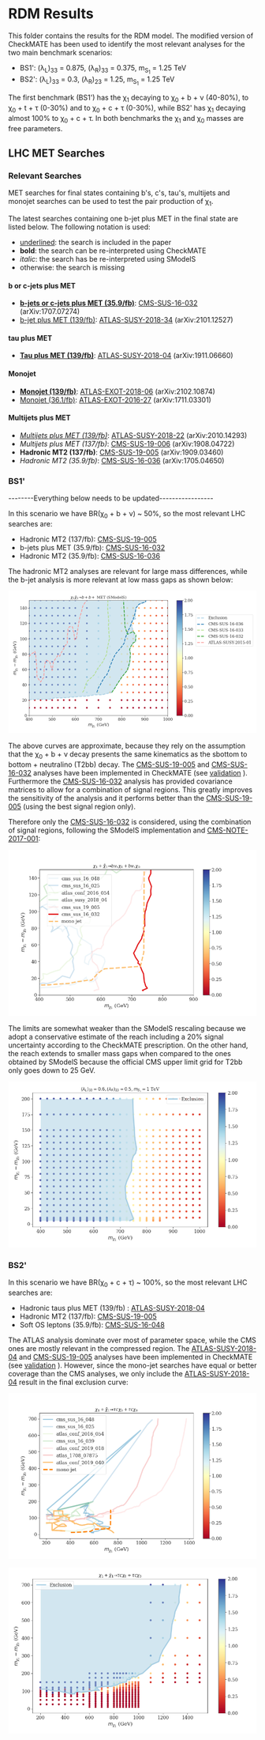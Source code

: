 # RDM Results

This folder contains the results for the RDM model. The modified version of CheckMATE has been used to identify the most relevant analyses
for the two main benchmark scenarios:

 * BS1': (&lambda;<sub>L</sub>)<sub>33</sub> = 0.875, (&lambda;<sub>R</sub>)<sub>33</sub> = 0.375, m<sub>S<sub>1</sub></sub> = 1.25 TeV
 * BS2': (&lambda;<sub>L</sub>)<sub>33</sub> = 0.3, (&lambda;<sub>R</sub>)<sub>23</sub> = 1.25, m<sub>S<sub>1</sub></sub> = 1.25 TeV

 The first benchmark (BS1') has the &chi;<sub>1</sub> decaying to &chi;<sub>0</sub> + b  + &nu; (40-80%), to &chi;<sub>0</sub> + t  + &tau; (0-30%) and to &chi;<sub>0</sub> + c  + &tau; (0-30%), while BS2' has &chi;<sub>1</sub> decaying almost 100% to &chi;<sub>0</sub> + c + &tau;.
In both benchmarks the &chi;<sub>1</sub> and &chi;<sub>0</sub> masses are free parameters.


## LHC MET Searches ##

### Relevant Searches ###

MET searches for final states containing b's, c's, tau's, multijets and monojet searches can be used to test the pair production of &chi;<sub>1</sub>.

The latest searches containing one b-jet plus MET in the final state are listed below. The following notation is used:

 * <ins>underlined</ins>: the search is included in the paper
 * **bold**: the search can be re-interpreted using CheckMATE
 * *italic*: the search has be re-interpreted using SModelS
 * otherwise: the search is missing

#### b or c-jets plus MET ####

  * <ins>**b-jets or c-jets plus MET (35.9/fb)**</ins>: [CMS-SUS-16-032](http://cms-results.web.cern.ch/cms-results/public-results/publications/SUS-16-032/) (arXiv:1707.07274)
  * <ins>b-jet plus MET (139/fb)</ins>: [ATLAS-SUSY-2018-34](https://atlas.web.cern.ch/Atlas/GROUPS/PHYSICS/PAPERS/SUSY-2018-34/) (arXiv:2101.12527)

#### tau plus MET ####  
  * <ins>**Tau plus MET (139/fb)**</ins>: [ATLAS-SUSY-2018-04](https://atlas.web.cern.ch/Atlas/GROUPS/PHYSICS/PAPERS/SUSY-2018-04/) (arXiv:1911.06660)

#### Monojet ####

  * <ins>**Monojet (139/fb)**</ins>: [ATLAS-EXOT-2018-06](http:/atlas.web.cern.ch/Atlas/GROUPS/PHYSICS/PAPERS/EXOT-2018-06/) (arXiv:2102.10874)
  * <ins>Monojet (36.1/fb)</ins>: [ATLAS-EXOT-2016-27](https://atlas.web.cern.ch/Atlas/GROUPS/PHYSICS/PAPERS/EXOT-2016-27/) (arXiv:1711.03301)

#### Multijets plus MET ####

* <ins>*Multijets plus MET (139/fb)*</ins>: [ATLAS-SUSY-2018-22](https://atlas.web.cern.ch/Atlas/GROUPS/PHYSICS/PAPERS/SUSY-2018-22/) (arXiv:2010.14293)
* *Multijets plus MET (137/fb)*: [CMS-SUS-19-006](http://cms-results.web.cern.ch/cms-results/public-results/publications/SUS-19-006/index.html) (arXiv:1908.04722)
* **Hadronic MT2 (137/fb)**: [CMS-SUS-19-005](http://cms-results.web.cern.ch/cms-results/public-results/publications/SUS-19-005/index.html) (arXiv:1909.03460)
* *Hadronic MT2 (35.9/fb)*: [CMS-SUS-16-036](http://cms-results.web.cern.ch/cms-results/public-results/publications/SUS-16-036/index.html) (arXiv:1705.04650)





### BS1' ###

--------Everything below needs to be updated-----------------

In this scenario we have BR(&chi;<sub>0</sub> + b + &nu;) ~ 50%, so the most relevant LHC searches are:

 * Hadronic MT2 (137/fb): [CMS-SUS-19-005](http://cms-results.web.cern.ch/cms-results/public-results/publications/SUS-19-005/index.html)
 * b-jets plus MET (35.9/fb): [CMS-SUS-16-032](http://cms-results.web.cern.ch/cms-results/public-results/publications/SUS-16-032/index.html)
 * Hadronic MT2 (35.9/fb): [CMS-SUS-16-036](http://cms-results.web.cern.ch/cms-results/public-results/publications/SUS-16-036/index.html)

The hadronic MT2 analyses are relevant for large mass differences, while the b-jet analysis is more relevant at low mass gaps as shown below:

![Alt text](T2bb_SModelSexclusion_BM2.png?raw=true "BM1 exclusion")

The above curves are approximate, because they rely on the assumption that the &chi;<sub>0</sub> + b + &nu; decay presents the same
kinematics as the sbottom to bottom + neutralino (T2bb) decay. The [CMS-SUS-19-005](http://cms-results.web.cern.ch/cms-results/public-results/publications/SUS-19-005/index.html)
and [CMS-SUS-16-032](http://cms-results.web.cern.ch/cms-results/public-results/publications/SUS-16-032/index.html) analyses have been implemented
in CheckMATE (see [validation](../myCheckMateFiles/validation) ). Furthermore the [CMS-SUS-16-032](http://cms-results.web.cern.ch/cms-results/public-results/publications/SUS-16-032/index.html)
analysis has provided covariance matrices to allow for a combination of signal regions. This greatly improves the sensitivity of the analysis
and it performs better than the [CMS-SUS-19-005](http://cms-results.web.cern.ch/cms-results/public-results/publications/SUS-19-005/index.html) (using the
best signal region only).

Therefore only the [CMS-SUS-16-032](http://cms-results.web.cern.ch/cms-results/public-results/publications/SUS-16-032/index.html) is considered,
using the combination of signal regions, following the SModelS implementation and [CMS-NOTE-2017-001](https://cds.cern.ch/record/2242860?ln=en):

![Alt text](BM2_exclusionAll.png?raw=true "BM2 exclusion")

The limits are somewhat weaker than the SModelS rescaling because we adopt a conservative estimate of the reach including a 20% signal uncertainty
according to the CheckMATE prescription.
On the other hand, the reach extends to smaller mass gaps when compared to the ones obtained by SModelS because the official CMS upper limit
grid for T2bb only goes down to 25 GeV.


![Alt text](exclusion_BM2.png?raw=true "BM2 exclusion")

### BS2' ###

In this scenario we have BR(&chi;<sub>0</sub> + c + &tau;) ~ 100%, so the most relevant LHC searches are:

 * Hadronic taus plus MET (139/fb) : [ATLAS-SUSY-2018-04](https://atlas.web.cern.ch/Atlas/GROUPS/PHYSICS/PAPERS/SUSY-2018-04/)
 * Hadronic MT2 (137/fb): [CMS-SUS-19-005](http://cms-results.web.cern.ch/cms-results/public-results/publications/SUS-19-005/index.html)
 * Soft OS leptons (35.9/fb): [CMS-SUS-16-048](http://cms-results.web.cern.ch/cms-results/public-results/publications/SUS-16-048/index.html)


The ATLAS analysis dominate over most of parameter space, while the CMS ones are mostly relevant in the compressed region.
The [ATLAS-SUSY-2018-04](https://atlas.web.cern.ch/Atlas/GROUPS/PHYSICS/PAPERS/SUSY-2018-04/)
and [CMS-SUS-19-005](http://cms-results.web.cern.ch/cms-results/public-results/publications/SUS-19-005/index.html) analyses have been implemented
in CheckMATE (see [validation](../myCheckMateFiles/validation) ).
However, since the mono-jet searches have equal or better coverage than the CMS analyses,
we only include the [ATLAS-SUSY-2018-04](https://atlas.web.cern.ch/Atlas/GROUPS/PHYSICS/PAPERS/SUSY-2018-04/)
result in the final exclusion curve:

![Alt text](BM1_exclusionAll.png?raw=true "BM1 exclusion")

![Alt text](exclusion_BM1.png?raw=true "BM1 exclusion curve")
